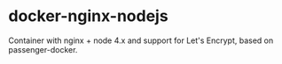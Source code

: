 # docker-nginx-nodejs
Container with nginx + node 4.x and support for Let's Encrypt, based on passenger-docker.
